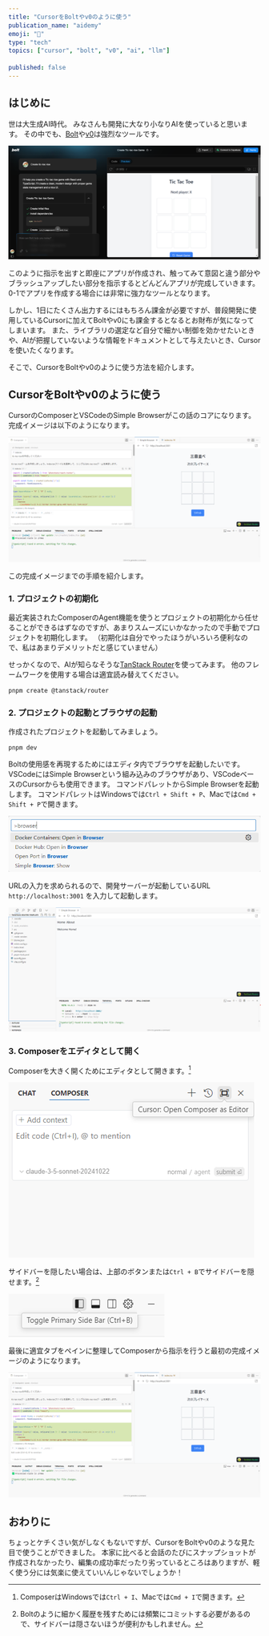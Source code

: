 ```yaml
---
title: "CursorをBoltやv0のように使う"
publication_name: "aidemy"
emoji: "🤖"
type: "tech"
topics: ["cursor", "bolt", "v0", "ai", "llm"]

published: false
---
```


## はじめに

世は大生成AI時代。
みなさんも開発に大なり小なりAIを使っていると思います。
その中でも、[Bolt](https://bolt.new/)や[v0](https://v0.dev/)は強烈なツールです。

![Boltのデモ画像](/images/cursor-as-bolt/bolt.png)

このように指示を出すと即座にアプリが作成され、触ってみて意図と違う部分やブラッシュアップしたい部分を指示するとどんどんアプリが完成していきます。
0-1でアプリを作成する場合には非常に強力なツールとなります。

しかし、1日にたくさん出力するにはもちろん課金が必要ですが、普段開発に使用しているCursorに加えてBoltやv0にも課金するとなるとお財布が気になってしまいます。
また、ライブラリの選定など自分で細かい制御を効かせたいときや、AIが把握していないような情報をドキュメントとして与えたいとき、Cursorを使いたくなります。

そこで、CursorをBoltやv0のように使う方法を紹介します。

## CursorをBoltやv0のように使う

CursorのComposerとVSCodeのSimple Browserがこの話のコアになります。
完成イメージは以下のようになります。

![完成イメージ](/images/cursor-as-bolt/tic-tac-toe.png)

この完成イメージまでの手順を紹介します。

### 1. プロジェクトの初期化

最近実装されたComposerのAgent機能を使うとプロジェクトの初期化から任せることができるはずなのですが、あまりスムーズにいかなかったので手動でプロジェクトを初期化します。
（初期化は自分でやったほうがいろいろ便利なので、私はあまりデメリットだと感じていません）

せっかくなので、AIが知らなそうな[TanStack Router](https://tanstack.com/router/latest)を使ってみます。
他のフレームワークを使用する場合は適宜読み替えてください。

```sh
pnpm create @tanstack/router
```

### 2. プロジェクトの起動とブラウザの起動

作成されたプロジェクトを起動してみましょう。

```sh
pnpm dev
```

Boltの使用感を再現するためにはエディタ内でブラウザを起動したいです。
VSCodeにはSimple Browserという組み込みのブラウザがあり、VSCodeベースのCursorからも使用できます。
コマンドパレットからSimple Browserを起動します。
コマンドパレットはWindowsでは`Ctrl + Shift + P`、Macでは`Cmd + Shift + P`で開きます。

![Simple Browserの起動](/images/cursor-as-bolt/launch-simple-browser.png)

URLの入力を求められるので、開発サーバーが起動しているURL `http://localhost:3001` を入力して起動します。

![Simple Browserの表示](/images/cursor-as-bolt/simple-browser.png)

### 3. Composerをエディタとして開く

Composerを大きく開くためにエディタとして開きます。[^open-composer]

[^open-composer]: ComposerはWindowsでは`Ctrl + I`、Macでは`Cmd + I`で開きます。

![Composerをエディタとして開く](/images/cursor-as-bolt/open-composer-as-editor.png)

サイドバーを隠したい場合は、上部のボタンまたは`Ctrl + B`でサイドバーを隠せます。[^frequent-commit]

[^frequent-commit]: Boltのように細かく履歴を残すためには頻繁にコミットする必要があるので、サイドバーは隠さないほうが便利かもしれません。

![サイドバーを隠す](/images/cursor-as-bolt/hide-sidebar.png)

最後に適宜タブをペインに整理してComposerから指示を行うと最初の完成イメージのようになります。

![完成イメージ](/images/cursor-as-bolt/tic-tac-toe.png)

## おわりに

ちょっとケチくさい気がしなくもないですが、CursorをBoltやv0のような見た目で使うことができました。
本家に比べると会話のたびにスナップショットが作成されなかったり、編集の成功率だったり劣っているところはありますが、軽く使う分には気楽に使えていいんじゃないでしょうか！
